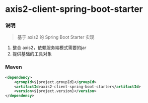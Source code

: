 # axis2-client-spring-boot-starter

### 说明


 > 基于 axis2 的 Spring Boot Starter 实现

1. 整合 axis2，依赖服务端模式需要的jar
2. 提供基础的工具对象

### Maven

``` xml
<dependency>
	<groupId>${project.groupId}</groupId>
	<artifactId>axis2-client-spring-boot-starter</artifactId>
	<version>${project.version}</version>
</dependency>
```